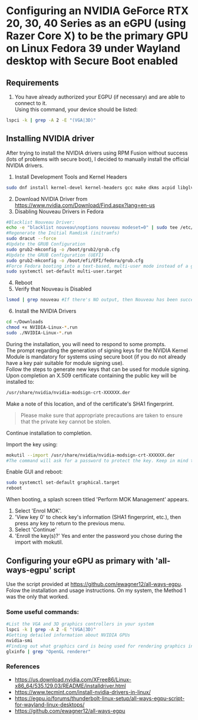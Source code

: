 # Configuring an NVIDIA GeForce RTX 20, 30, 40 Series as an eGPU (using Razer Core X) to be the primary GPU on Linux Fedora 39 under Wayland desktop with Secure Boot enabled

## Requirements

1. You have already authorized your EGPU (if necessary) and are able to connect to it.</br>
Using this command, your device should be listed:
```bash
lspci -k | grep -A 2 -E "(VGA|3D)"
```

## Installing NVIDIA driver

After trying to install the NVIDIA drivers using RPM Fusion without success (lots of problems with secure boot), I decided to manually install the official NVIDIA drivers.

1. Install Development Tools and Kernel Headers
```bash
sudo dnf install kernel-devel kernel-headers gcc make dkms acpid libglvnd-glx libglvnd-opengl libglvnd-devel pkgconfig
```
2. Download NVIDIA Driver from https://www.nvidia.com/Download/Find.aspx?lang=en-us
3. Disabling Nouveau Drivers in Fedora
```bash
#Blacklist Nouveau Driver:
echo -e "blacklist nouveau\noptions nouveau modeset=0" | sudo tee /etc/modprobe.d/blacklist-nouveau.conf
#Regenerate the Initial Ramdisk (initramfs)
sudo dracut --force
#Update the GRUB Configuration
sudo grub2-mkconfig -o /boot/grub2/grub.cfg
#Update the GRUB Configuration (UEFI)
sudo grub2-mkconfig -o /boot/efi/EFI/fedora/grub.cfg
#Force Fedora booting into a text-based, multi-user mode instead of a graphical user interface (GUI)
sudo systemctl set-default multi-user.target
```
4. Reboot
5. Verify that Nouveau is Disabled
```bash
lsmod | grep nouveau #If there's NO output, then Nouveau has been successfully disabled
```
6. Install the NVIDIA Drivers
```bash
cd ~/Downloads
chmod +x NVIDIA-Linux-*.run
sudo ./NVIDIA-Linux-*.run
```
During the installation, you will need to respond to some prompts.  
The prompt regarding the generation of signing keys for the NVIDIA Kernel Module is mandatory for systems using secure boot (if you do not already have a key pair suitable for module signing use).  
Follow the steps to generate new keys that can be used for module signing.
Upon completion an X.509 certificate containing the public key will be installed to:
```bash
/usr/share/nvidia/nvidia-modsign-crt-XXXXXX.der
```
Make a note of this location, and of the certificate's SHA1 fingerprint.
> Please make sure that appropriate precautions are taken to ensure that the private key cannot be stolen.  

Continue installation to completion.

Import the key using: 
```bash
mokutil --import /usr/share/nvidia/nvidia-modsign-crt-XXXXXX.der
#The command will ask for a password to protect the key. Keep in mind that the QWERTY layout will be used
```
Enable GUI and reboot:
```bash
sudo systemctl set-default graphical.target
reboot
```

When booting, a splash screen titled 'Perform MOK Management' appears.
1. Select 'Enrol MOK'.
2. 'View key 0' to check key's information (SHA1 fingerprint, etc.), then press any key to return to the previous menu.
3. Select 'Continue' 
4. 'Enroll the key(s)?' Yes and enter the password you chose during the import with mokutil.

## Configuring your eGPU as primary with 'all-ways-egpu' script

Use the script provided at https://github.com/ewagner12/all-ways-egpu. 
Folow the installation and usage instructions.
On my system, the Method 1 was the only that worked.

### Some useful commands:

```bash
#List the VGA and 3D graphics controllers in your system
lspci -k | grep -A 2 -E "(VGA|3D)"
#Getting detailed information about NVIDIA GPUs
nvidia-smi
#Finding out what graphics card is being used for rendering graphics in your system,
glxinfo | grep "OpenGL renderer"
```
### References
- https://us.download.nvidia.com/XFree86/Linux-x86_64/535.129.03/README/installdriver.html
- https://www.tecmint.com/install-nvidia-drivers-in-linux/
- https://egpu.io/forums/thunderbolt-linux-setup/all-ways-egpu-script-for-wayland-linux-desktops/
- https://github.com/ewagner12/all-ways-egpu

